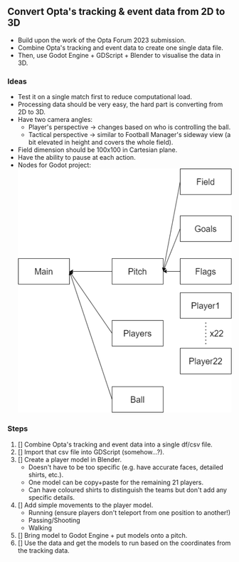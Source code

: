 ## Convert Opta's tracking & event data from 2D to 3D

- Build upon the work of the Opta Forum 2023 submission.
- Combine Opta's tracking and event data to create one single data file.
- Then, use Godot Engine + GDScript + Blender to visualise the data in 3D.

### Ideas

- Test it on a single match first to reduce computational load.
- Processing data should be very easy, the hard part is converting from 2D to 3D.
- Have two camera angles:
  - Player's perspective -> changes based on who is controlling the ball.
  - Tactical perspective -> similar to Football Manager's sideway view (a bit elevated in height and covers the whole field).
- Field dimension should be 100x100 in Cartesian plane.
- Have the ability to pause at each action.
- Nodes for Godot project:
  ![Godot project nodes](./nodes/Godot_nodes_v1.png)

### Steps

1. [] Combine Opta's tracking and event data into a single df/csv file.
2. [] Import that csv file into GDScript (somehow...?).
3. [] Create a player model in Blender.
   - Doesn't have to be too specific (e.g. have accurate faces, detailed shirts, etc.).
   - One model can be copy+paste for the remaining 21 players.
   - Can have coloured shirts to distinguish the teams but don't add any specific details.
4. [] Add simple movements to the player model.
   - Running (ensure players don't teleport from one position to another!)
   - Passing/Shooting
   - Walking
5. [] Bring model to Godot Engine + put models onto a pitch.
6. [] Use the data and get the models to run based on the coordinates from the tracking data.
